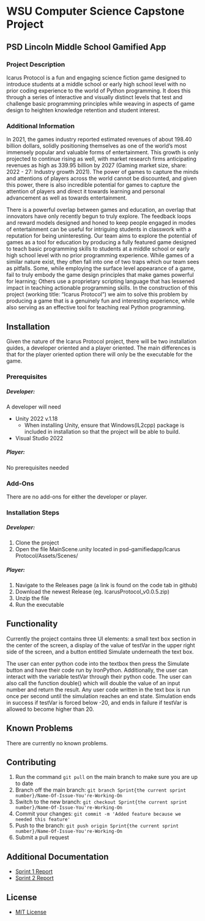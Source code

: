 WSU Computer Science Capstone Project
=====================================

PSD Lincoln Middle School Gamified App
---------------------------------------

### Project Description

Icarus Protocol is a fun and engaging science fiction game designed to introduce students at a middle school or early high school level with no prior coding experience to the world of Python programming. It does this through a series of interactive and visually distinct levels that test and challenge basic programming principles while weaving in aspects of game design to heighten knowledge retention and student interest.

### Additional Information

In 2021, the games industry reported estimated revenues of about 198.40 billion dollars, solidly positioning themselves as one of the world’s most immensely popular and valuable forms of entertainment. This growth is only projected to continue rising as well, with market research firms anticipating revenues as high as 339.95 billion by 2027 (Gaming market size, share: 2022 - 27: Industry growth 2021). The power of games to capture the minds and attentions of players across the world cannot be discounted, and given this power, there is also incredible potential for games to capture the attention of players and direct it towards learning and personal advancement as well as towards entertainment.

There is a powerful overlap between games and education, an overlap that innovators have only recently begun to truly explore. The feedback loops and reward models designed and honed to keep people engaged in modes of entertainment can be useful for intriguing students in classwork with a reputation for being uninteresting. Our team aims to explore the potential of games as a tool for education by producing a fully featured game designed to teach basic programming skills to students at a middle school or early high school level with no prior programming experience. While games of a similar nature exist, they often fall into one of two traps which our team sees as pitfalls. Some, while employing the surface level appearance of a game, fail to truly embody the game design principles that make games powerful for learning; Others use a proprietary scripting language that has lessened impact in teaching actionable programming skills. In the construction of this project (working title: “Icarus Protocol”) we aim to solve this problem by producing a game that is a genuinely fun and interesting experience, while also serving as an effective tool for teaching real Python programming.

## Installation

Given the nature of the Icarus Protocol project, there will be two installation guides, a developer oriented and a player oriented. The main differences is that for the player oriented option there will only be the executable for the game.

### Prerequisites

##### Developer:

A developer will need

- Unity 2022 v.1.18
  - When installing Unity, ensure that Windows(IL2cpp) package is included in installation so that the project will be able to build.
- Visual Studio 2022

##### Player:

No prerequisites needed

### Add-Ons

There are no add-ons for either the developer or player.

### Installation Steps

##### Developer:

1. Clone the project
2. Open the file MainScene.unity located in psd-gamifiedapp/Icarus Protocol/Assets/Scenes/

##### Player:

1. Navigate to the Releases page (a link is found on the code tab in github)
2. Download the newest Release (eg. IcarusProtocol_v0.0.5.zip)
3. Unzip the file
4. Run the executable

## Functionality

Currently the project contains three UI elements: a small text box section in the center of the screen, a display of the value of testVar in the upper right side of the screen, and a button entitled Simulate underneath the text box. 

The user can enter python code into the textbox then press the Simulate button and have their code run by IronPython. Additionally, the user can interact with the variable testVar through their python code. The user can also call the function double() which will double the value of an input number and return the result. Any user code written in the text box is run once per second until the simulation reaches an end state. Simulation ends in success if testVar is forced below -20, and ends in failure if testVar is allowed to become higher than 20.

## Known Problems

There are currently no known problems.


## Contributing

1. Run the command `git pull` on the main branch to make sure you are up to date
2. Branch off the main branch: `git branch Sprint{the current sprint number}/Name-Of-Issue-You're-Working-On`
3. Switch to the new branch: `git checkout Sprint{the current sprint number}/Name-Of-Issue-You're-Working-On`
4. Commit your changes: `git commit -m 'Added feature because we needed this feature'`
5. Push to the branch: `git push origin Sprint{the current sprint number}/Name-Of-Issue-You're-Working-On`
6. Submit a pull request 

## Additional Documentation

  * [Sprint 1 Report](https://github.com/WSUCptSCapstone-Fall2022Spring2023/psd-gamifiedapp/blob/Sprint1/Produce-Sprint-Report/Documentation/Sprint1-Report.md)
  * [Sprint 2 Report](https://github.com/WSUCptSCapstone-Fall2022Spring2023/psd-gamifiedapp/Sprint_Reports/Sprint2-Report.md)

## License

- [MIT License](https://github.com/WSUCptSCapstone-Fall2022Spring2023/psd-gamifiedapp/blob/sprint1/Update-README-To-Meet-Requirements/MITLicense.txt)

